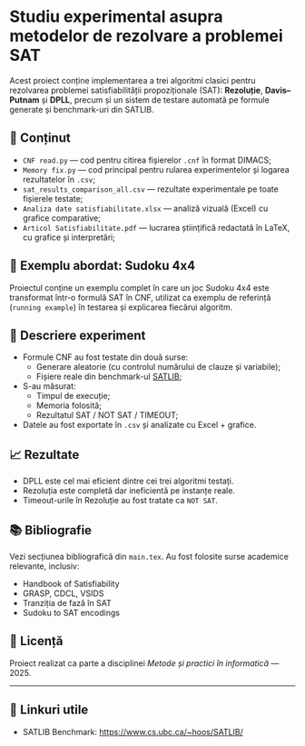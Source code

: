 # Studiu experimental asupra metodelor de rezolvare a problemei SAT

Acest proiect conține implementarea a trei algoritmi clasici pentru rezolvarea problemei satisfiabilității propoziționale (SAT): **Rezoluție**, **Davis–Putnam** și **DPLL**, precum și un sistem de testare automată pe formule generate și benchmark-uri din SATLIB.

## 📌 Conținut

- `CNF read.py` — cod pentru citirea fișierelor `.cnf` în format DIMACS;
- `Memory fix.py` — cod principal pentru rularea experimentelor și logarea rezultatelor în `.csv`;
- `sat_results_comparison_all.csv` — rezultate experimentale pe toate fișierele testate;
- `Analiza date satisfiabilitate.xlsx` — analiză vizuală (Excel) cu grafice comparative;
- `Articol Satisfiabilitate.pdf` — lucrarea științifică redactată în LaTeX, cu grafice și interpretări;

## 🧩 Exemplu abordat: Sudoku 4x4

Proiectul conține un exemplu complet în care un joc Sudoku 4x4 este transformat într-o formulă SAT în CNF, utilizat ca exemplu de referință (`running example`) în testarea și explicarea fiecărui algoritm.

## 🧪 Descriere experiment

- Formule CNF au fost testate din două surse:
  - Generare aleatorie (cu controlul numărului de clauze și variabile);
  - Fișiere reale din benchmark-ul [SATLIB](https://www.cs.ubc.ca/~hoos/SATLIB/);
- S-au măsurat:
  - Timpul de execuție;
  - Memoria folosită;
  - Rezultatul SAT / NOT SAT / TIMEOUT;
- Datele au fost exportate în `.csv` și analizate cu Excel + grafice.

## 📈 Rezultate

- DPLL este cel mai eficient dintre cei trei algoritmi testați.
- Rezoluția este completă dar ineficientă pe instanțe reale.
- Timeout-urile în Rezoluție au fost tratate ca `NOT SAT`.

## 📚 Bibliografie

Vezi secțiunea bibliografică din `main.tex`. Au fost folosite surse academice relevante, inclusiv:
- Handbook of Satisfiability
- GRASP, CDCL, VSIDS
- Tranziția de fază în SAT
- Sudoku to SAT encodings

## 📎 Licență

Proiect realizat ca parte a disciplinei *Metode și practici în informatică* — 2025.

---

## 🔗 Linkuri utile

- SATLIB Benchmark: https://www.cs.ubc.ca/~hoos/SATLIB/

